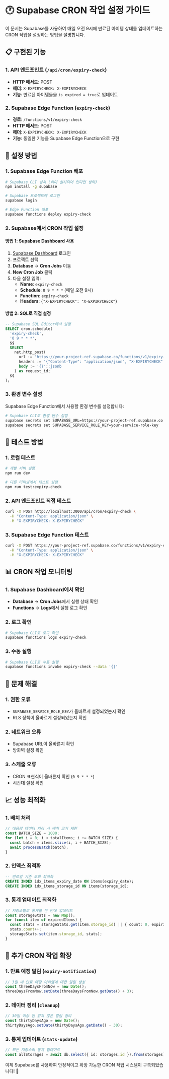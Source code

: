 # 🕐 Supabase CRON 작업 설정 가이드

이 문서는 Supabase를 사용하여 매일 오전 9시에 만료된 아이템 상태를 업데이트하는 CRON 작업을 설정하는 방법을 설명합니다.

## 📋 구현된 기능

### 1. **API 엔드포인트** (`/api/cron/expiry-check`)
- **HTTP 메서드**: POST
- **헤더**: `X-EXPIRYCHECK: X-EXPIRYCHECK`
- **기능**: 만료된 아이템들을 `is_expired = true`로 업데이트

### 2. **Supabase Edge Function** (`expiry-check`)
- **경로**: `/functions/v1/expiry-check`
- **HTTP 메서드**: POST
- **헤더**: `X-EXPIRYCHECK: X-EXPIRYCHECK`
- **기능**: 동일한 기능을 Supabase Edge Function으로 구현

## 🚀 설정 방법

### 1. **Supabase Edge Function 배포**

```bash
# Supabase CLI 설치 (이미 설치되어 있다면 생략)
npm install -g supabase

# Supabase 프로젝트에 로그인
supabase login

# Edge Function 배포
supabase functions deploy expiry-check
```

### 2. **Supabase에서 CRON 작업 설정**

#### 방법 1: Supabase Dashboard 사용
1. [Supabase Dashboard](https://supabase.com/dashboard) 로그인
2. 프로젝트 선택
3. **Database** → **Cron Jobs** 이동
4. **New Cron Job** 클릭
5. 다음 설정 입력:
   - **Name**: `expiry-check`
   - **Schedule**: `0 9 * * *` (매일 오전 9시)
   - **Function**: `expiry-check`
   - **Headers**: `{"X-EXPIRYCHECK": "X-EXPIRYCHECK"}`

#### 방법 2: SQL로 직접 설정
```sql
-- Supabase SQL Editor에서 실행
SELECT cron.schedule(
  'expiry-check',
  '0 9 * * *',
  $$
  SELECT
    net.http_post(
      url := 'https://your-project-ref.supabase.co/functions/v1/expiry-check',
      headers := '{"Content-Type": "application/json", "X-EXPIRYCHECK": "X-EXPIRYCHECK"}'::jsonb,
      body := '{}'::jsonb
    ) as request_id;
  $$
);
```

### 3. **환경 변수 설정**

Supabase Edge Function에서 사용할 환경 변수를 설정합니다:

```bash
# Supabase CLI로 환경 변수 설정
supabase secrets set SUPABASE_URL=https://your-project-ref.supabase.co
supabase secrets set SUPABASE_SERVICE_ROLE_KEY=your-service-role-key
```

## 🧪 테스트 방법

### 1. **로컬 테스트**
```bash
# 개발 서버 실행
npm run dev

# 다른 터미널에서 테스트 실행
npm run test:expiry-check
```

### 2. **API 엔드포인트 직접 테스트**
```bash
curl -X POST http://localhost:3000/api/cron/expiry-check \
  -H "Content-Type: application/json" \
  -H "X-EXPIRYCHECK: X-EXPIRYCHECK"
```

### 3. **Supabase Edge Function 테스트**
```bash
curl -X POST https://your-project-ref.supabase.co/functions/v1/expiry-check \
  -H "Content-Type: application/json" \
  -H "X-EXPIRYCHECK: X-EXPIRYCHECK"
```

## 📊 CRON 작업 모니터링

### 1. **Supabase Dashboard에서 확인**
- **Database** → **Cron Jobs**에서 실행 상태 확인
- **Functions** → **Logs**에서 실행 로그 확인

### 2. **로그 확인**
```bash
# Supabase CLI로 로그 확인
supabase functions logs expiry-check
```

### 3. **수동 실행**
```bash
# Supabase CLI로 수동 실행
supabase functions invoke expiry-check --data '{}'
```

## 🔧 문제 해결

### 1. **권한 오류**
- `SUPABASE_SERVICE_ROLE_KEY`가 올바르게 설정되었는지 확인
- RLS 정책이 올바르게 설정되었는지 확인

### 2. **네트워크 오류**
- Supabase URL이 올바른지 확인
- 방화벽 설정 확인

### 3. **스케줄 오류**
- CRON 표현식이 올바른지 확인 (`0 9 * * *`)
- 시간대 설정 확인

## 📈 성능 최적화

### 1. **배치 처리**
```typescript
// 대용량 데이터 처리 시 배치 크기 제한
const BATCH_SIZE = 1000;
for (let i = 0; i < totalItems; i += BATCH_SIZE) {
  const batch = items.slice(i, i + BATCH_SIZE);
  await processBatch(batch);
}
```

### 2. **인덱스 최적화**
```sql
-- 만료일 기준 조회 최적화
CREATE INDEX idx_items_expiry_date ON items(expiry_date);
CREATE INDEX idx_items_storage_id ON items(storage_id);
```

### 3. **통계 업데이트 최적화**
```typescript
// 저장소별로 통계를 한 번에 업데이트
const storageStats = new Map();
for (const item of expiredItems) {
  const stats = storageStats.get(item.storage_id) || { count: 0, expiring: 0 };
  stats.count++;
  storageStats.set(item.storage_id, stats);
}
```

## 🎯 추가 CRON 작업 확장

### 1. **만료 예정 알림** (`expiry-notification`)
```typescript
// 3일 내 만료 예정 아이템에 대한 알림 생성
const threeDaysFromNow = new Date();
threeDaysFromNow.setDate(threeDaysFromNow.getDate() + 3);
```

### 2. **데이터 정리** (`cleanup`)
```typescript
// 30일 이상 된 읽지 않은 알림 정리
const thirtyDaysAgo = new Date();
thirtyDaysAgo.setDate(thirtyDaysAgo.getDate() - 30);
```

### 3. **통계 업데이트** (`stats-update`)
```typescript
// 모든 저장소의 통계 업데이트
const allStorages = await db.select({ id: storages.id }).from(storages);
```

이제 Supabase를 사용하여 안정적이고 확장 가능한 CRON 작업 시스템이 구축되었습니다! 🎉
